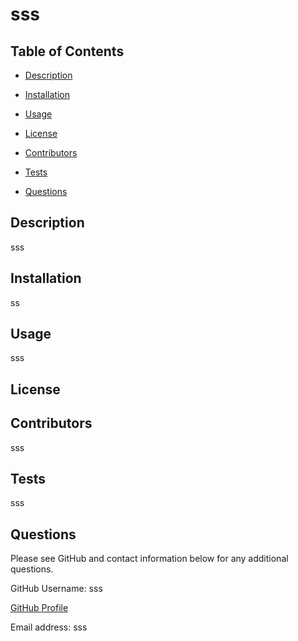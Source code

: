 # sss

## Table of Contents

* [Description](#description)

* [Installation](#installation)

* [Usage](#usage)

* [License](#license)

* [Contributors](#contributors)

* [Tests](#tests)

* [Questions](#questions)

## Description
sss

## Installation
ss

## Usage 
sss

## License 
  

  

## Contributors
sss

## Tests 
sss

## Questions 
Please see GitHub and contact information below for any additional questions. 

GitHub Username: sss 

[GitHub Profile](https://github.com/sss) 

Email address: sss 

